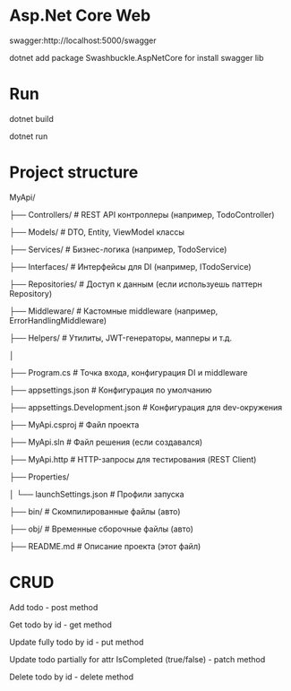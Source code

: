 # Asp.Net Core Web

swagger:http://localhost:5000/swagger

dotnet add package Swashbuckle.AspNetCore for install swagger lib

# Run

dotnet build

dotnet run

# Project structure

MyApi/

├── Controllers/           # REST API контроллеры (например, TodoController)

├── Models/                # DTO, Entity, ViewModel классы

├── Services/              # Бизнес-логика (например, TodoService)

├── Interfaces/            # Интерфейсы для DI (например, ITodoService)

├── Repositories/          # Доступ к данным (если используешь паттерн Repository)

├── Middleware/            # Кастомные middleware (например, ErrorHandlingMiddleware)

├── Helpers/               # Утилиты, JWT-генераторы, мапперы и т.д.

│

├── Program.cs             # Точка входа, конфигурация DI и middleware

├── appsettings.json       # Конфигурация по умолчанию

├── appsettings.Development.json  # Конфигурация для dev-окружения

├── MyApi.csproj           # Файл проекта

├── MyApi.sln              # Файл решения (если создавался)

├── MyApi.http             # HTTP-запросы для тестирования (REST Client)

├── Properties/

│   └── launchSettings.json  # Профили запуска

├── bin/                   # Скомпилированные файлы (авто)

├── obj/                   # Временные сборочные файлы (авто)

├── README.md              # Описание проекта (этот файл)

# CRUD

Add todo - post method

Get todo by id - get method

Update fully todo by id - put method

Update todo partially for attr IsCompleted (true/false) - patch method

Delete todo by id - delete method
